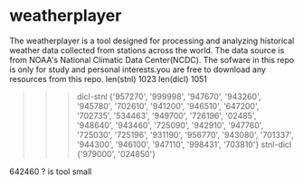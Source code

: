 # weatherplayer
The weatherplayer is a tool designed for processing and analyzing historical weather data collected from stations across the world. The data source is from NOAA's National Climatic Data Center(NCDC). The sofware in this repo is only for study and personal interests.you are free to download any resources from this repo.
len(stnl)
1023
len(dicl)
1051
>>> dicl-stnl
{'957270', '999998', '947670', '943260', '945780', '702610', '941200', '946510', '647200', '702735', '534463', '949700', '726196', '02485', '948640', '943460', '725090', '942910', '947760', '725030', '725196', '931190', '956770', '943080', '701337', '944300', '946100', '947110', '998431', '703810'}
>>> stnl-dicl
{'979000', '024850'}

642460 ? is tool small
